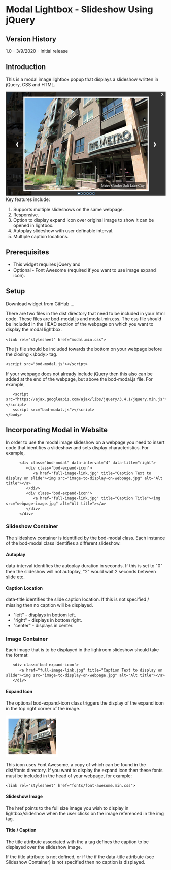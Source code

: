 # Modal Lightbox - Slideshow Using jQuery
## Version History
1.0 - 3/9/2020 - Initial release

## Introduction
This is a modal image lightbox popup that displays a slideshow written in jQuery, CSS and HTML. 

![alt text](/markdown/slideshow.jpg "Example slideshow")
Key features include:
1. Supports multiple slideshows on the same webpage.
2. Responsive.
3. Option to display expand icon over original image to show it can be opened in lightbox.
4. Autoplay slideshow with user definable interval.
5. Multiple caption locations. 
## Prerequisites
 - This widget requires jQuery and 
 - Optional - Font Awesome (required if you want to use image expand icon).
## Setup
Download widget from GitHub ...

There are two files in the dist directory that need to be included in your html code. These files are bod-modal.js and modal.min.css. The css file should be included in the HEAD section of the webpage on which you want to display the modal lightbox.
```
<link rel="stylesheet" href="modal.min.css">
```
The js file should be included towards the bottom on your webpage before the closing <\body> tag.
```
<script src="bod-modal.js"></script>
```
If your webpage does not already include jQuery then this also can be added at the end of the webpage, but above the bod-modal.js file. For example, 
```
   <script src="https://ajax.googleapis.com/ajax/libs/jquery/3.4.1/jquery.min.js"></script>
   <script src="bod-modal.js"></script>
</body>
```
## Incorporating Modal in Website
In order to use the modal image slideshow on a webpage you need to insert code that identifies a slideshow and sets display characteristics. For example, 
```
      <div class="bod-modal" data-interval="4" data-title="right">
         <div class='bod-expand-icon'>
            <a href="full-image-link.jpg" title="Caption Text to display on slide"><img src="image-to-display-on-webpage.jpg" alt="Alt title"></a>
         </div>
         <div class='bod-expand-icon'>
            <a href="full-image-link.jpg" title="Caption Title"><img src="webpage-image.jpg" alt="Alt title"></a>
         </div>
      </div>
```
### Slideshow Container
The slideshow container is identified by the bod-modal class. Each instance of the bod-modal class identifies a different slideshow.  
#### Autoplay
data-interval identifies the autoplay duration in seconds. If this is set to "0" then the slideshow will not autoplay, "2" would wait 2 seconds between slide etc.
#### Caption Location 
data-title identifies the slide caption location. If this is not specified / missing then no caption will be displayed. 
- "left" - displays in bottom left.
- "right" - displays in bottom right.
- "center" - displays in center.
### Image Container
Each image that is to be displayed in the lightroom slideshow should take the format: 
```
   <div class='bod-expand-icon'>
      <a href="full-image-link.jpg" title="Caption Text to display on slide"><img src="image-to-display-on-webpage.jpg" alt="Alt title"></a>
   </div>
```
#### Expand Icon
The optional bod-expand-icon class triggers the display of the expand icon in the top right corner of the image.

![alt text](/markdown/expand.jpg "Expand Icon")

This icon uses Font Awesome, a copy of which can be found in the dist/fonts directory. If you want to display the expand icon then these fonts must be included in the head of your webpage, for example: 
```
<link rel="stylesheet" href="fonts/font-awesome.min.css">
```
#### Slideshow Image
The href points to the full size image you wish to display in lightbox/slideshow when the user clicks on the image referenced in the img tag. 

#### Title / Caption
The title attribute associated with the a tag defines the caption to be displayed over the slideshow image. 

If the title attribute is not defined, or if the if the data-title attribute (see Slideshow Container)  is not specified then no caption is displayed.  

